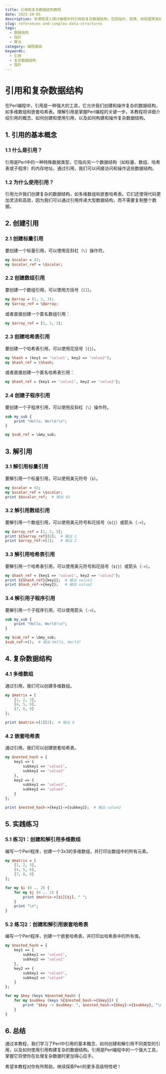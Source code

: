 ```yaml
---
title: 引用和复杂数据结构教程
date: 2023-10-05
description: 本课程深入探讨编程中的引用和复杂数据结构，包括指针、链表、树和图等高级数据结构的使用和实现。
slug: references-and-complex-data-structures
tags:
  - 数据结构
  - 指针
  - 算法
category: 编程基础
keywords:
  - 引用
  - 复杂数据结构
  - 指针
---
```


# 引用和复杂数据结构

在Perl编程中，引用是一种强大的工具，它允许我们创建和操作复杂的数据结构，如多维数组和嵌套哈希表。理解引用是掌握Perl编程的关键一步。本教程将详细介绍引用的概念、如何创建和使用引用，以及如何构建和操作复杂数据结构。

## 1. 引用的基本概念

### 1.1 什么是引用？

引用是Perl中的一种特殊数据类型，它指向另一个数据结构（如标量、数组、哈希表或子程序）的内存地址。通过引用，我们可以间接访问和操作这些数据结构。

### 1.2 为什么使用引用？

引用允许我们创建复杂的数据结构，如多维数组和嵌套哈希表。它们还使得代码更加灵活和高效，因为我们可以通过引用传递大型数据结构，而不需要复制整个数据。

## 2. 创建引用

### 2.1 创建标量引用

要创建一个标量引用，可以使用反斜杠（`\`）操作符。

```perl
my $scalar = 42;
my $scalar_ref = \$scalar;
```

### 2.2 创建数组引用

要创建一个数组引用，可以使用方括号（`[]`）。

```perl
my @array = (1, 2, 3);
my $array_ref = \@array;
```

或者直接创建一个匿名数组引用：

```perl
my $array_ref = [1, 2, 3];
```

### 2.3 创建哈希表引用

要创建一个哈希表引用，可以使用花括号（`{}`）。

```perl
my %hash = (key1 => 'value1', key2 => 'value2');
my $hash_ref = \%hash;
```

或者直接创建一个匿名哈希表引用：

```perl
my $hash_ref = {key1 => 'value1', key2 => 'value2'};
```

### 2.4 创建子程序引用

要创建一个子程序引用，可以使用反斜杠（`\`）操作符。

```perl
sub my_sub {
    print "Hello, World!\n";
}

my $sub_ref = \&my_sub;
```

## 3. 解引用

### 3.1 解引用标量引用

要解引用一个标量引用，可以使用美元符号（`$`）。

```perl
my $scalar = 42;
my $scalar_ref = \$scalar;
print $$scalar_ref;  # 输出 42
```

### 3.2 解引用数组引用

要解引用一个数组引用，可以使用美元符号和花括号（`${}`）或箭头（`->`）。

```perl
my $array_ref = [1, 2, 3];
print ${$array_ref}[0];  # 输出 1
print $array_ref->[1];   # 输出 2
```

### 3.3 解引用哈希表引用

要解引用一个哈希表引用，可以使用美元符号和花括号（`${}`）或箭头（`->`）。

```perl
my $hash_ref = {key1 => 'value1', key2 => 'value2'};
print ${$hash_ref}{key1};  # 输出 value1
print $hash_ref->{key2};   # 输出 value2
```

### 3.4 解引用子程序引用

要解引用一个子程序引用，可以使用箭头（`->`）。

```perl
sub my_sub {
    print "Hello, World!\n";
}

my $sub_ref = \&my_sub;
$sub_ref->();  # 输出 Hello, World!
```

## 4. 复杂数据结构

### 4.1 多维数组

通过引用，我们可以创建多维数组。

```perl
my $matrix = [
    [1, 2, 3],
    [4, 5, 6],
    [7, 8, 9]
];

print $matrix->[1][2];  # 输出 6
```

### 4.2 嵌套哈希表

通过引用，我们可以创建嵌套哈希表。

```perl
my $nested_hash = {
    key1 => {
        subkey1 => 'value1',
        subkey2 => 'value2'
    },
    key2 => {
        subkey1 => 'value3',
        subkey2 => 'value4'
    }
};

print $nested_hash->{key1}->{subkey2};  # 输出 value2
```

## 5. 实践练习

### 5.1 练习1：创建和解引用多维数组

编写一个Perl程序，创建一个3x3的多维数组，并打印出数组中的所有元素。

```perl
my $matrix = [
    [1, 2, 3],
    [4, 5, 6],
    [7, 8, 9]
];

for my $i (0 .. 2) {
    for my $j (0 .. 2) {
        print $matrix->[$i][$j], " ";
    }
    print "\n";
}
```

### 5.2 练习2：创建和解引用嵌套哈希表

编写一个Perl程序，创建一个嵌套哈希表，并打印出哈希表中的所有值。

```perl
my $nested_hash = {
    key1 => {
        subkey1 => 'value1',
        subkey2 => 'value2'
    },
    key2 => {
        subkey1 => 'value3',
        subkey2 => 'value4'
    }
};

for my $key (keys %$nested_hash) {
    for my $subkey (keys %{$nested_hash->{$key}}) {
        print "$key -> $subkey: ", $nested_hash->{$key}->{$subkey}, "\n";
    }
}
```

## 6. 总结

通过本教程，我们学习了Perl中引用的基本概念、如何创建和解引用不同类型的引用，以及如何使用引用构建复杂的数据结构。引用是Perl编程中的一个强大工具，掌握它将使你在处理复杂数据时更加得心应手。

希望本教程对你有所帮助，继续探索Perl的更多高级特性吧！